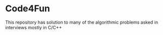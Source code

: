 # Code4Fun
This repository has solution to many of the algorithmic problems asked in interviews mostly in C/C++
